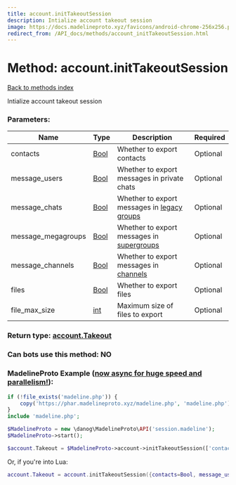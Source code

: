 ```yaml
---
title: account.initTakeoutSession
description: Intialize account takeout session
image: https://docs.madelineproto.xyz/favicons/android-chrome-256x256.png
redirect_from: /API_docs/methods/account_initTakeoutSession.html
---
```

# Method: account.initTakeoutSession  
[Back to methods index](index.md)


Intialize account takeout session

### Parameters:

| Name     |    Type       | Description | Required |
|----------|---------------|-------------|----------|
|contacts|[Bool](../types/Bool.md) | Whether to export contacts | Optional|
|message\_users|[Bool](../types/Bool.md) | Whether to export messages in private chats | Optional|
|message\_chats|[Bool](../types/Bool.md) | Whether to export messages in [legacy groups](https://core.telegram.org/api/channel) | Optional|
|message\_megagroups|[Bool](../types/Bool.md) | Whether to export messages in [supergroups](https://core.telegram.org/api/channel) | Optional|
|message\_channels|[Bool](../types/Bool.md) | Whether to export messages in [channels](https://core.telegram.org/api/channel) | Optional|
|files|[Bool](../types/Bool.md) | Whether to export files | Optional|
|file\_max\_size|[int](../types/int.md) | Maximum size of files to export | Optional|


### Return type: [account.Takeout](../types/account.Takeout.md)

### Can bots use this method: **NO**


### MadelineProto Example ([now async for huge speed and parallelism!](https://docs.madelineproto.xyz/docs/ASYNC.html)):


```php
if (!file_exists('madeline.php')) {
    copy('https://phar.madelineproto.xyz/madeline.php', 'madeline.php');
}
include 'madeline.php';

$MadelineProto = new \danog\MadelineProto\API('session.madeline');
$MadelineProto->start();

$account.Takeout = $MadelineProto->account->initTakeoutSession(['contacts' => Bool, 'message_users' => Bool, 'message_chats' => Bool, 'message_megagroups' => Bool, 'message_channels' => Bool, 'files' => Bool, 'file_max_size' => int, ]);
```

Or, if you're into Lua:

```lua
account.Takeout = account.initTakeoutSession({contacts=Bool, message_users=Bool, message_chats=Bool, message_megagroups=Bool, message_channels=Bool, files=Bool, file_max_size=int, })
```

